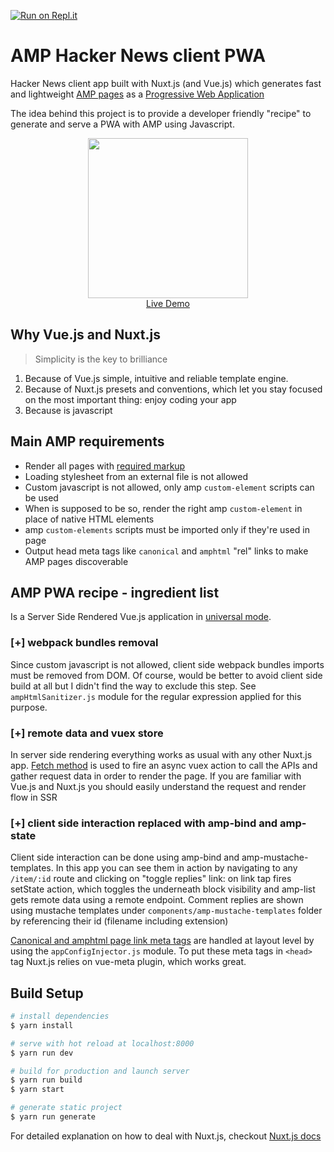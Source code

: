 [![Run on Repl.it](https://repl.it/badge/github/js-god/amp-vue-hackernews)](https://repl.it/github/js-god/amp-vue-hackernews)

# AMP Hacker News client PWA
Hacker News client app built with Nuxt.js (and Vue.js) which generates fast and lightweight [AMP pages](https://amp.dev/) as a [Progressive Web Application](https://amp.dev/documentation/guides-and-tutorials/optimize-and-measure/amp_to_pwa.html)

The idea behind this project is to provide a developer friendly "recipe" to generate and serve a PWA with AMP using Javascript.

<p align="center">
  <a href="https://hn-amp.herokuapp.com" target="_blank">
    <img src="https://user-images.githubusercontent.com/2380118/55910895-cd32bd80-5bdf-11e9-91bf-0554b970fb87.png" width="256px"
    ><br>
    Live Demo
  </a>
</p>

## Why Vue.js and Nuxt.js
> Simplicity is the key to brilliance

1. Because of Vue.js simple, intuitive and reliable template engine. 
2. Because of Nuxt.js presets and conventions, which let you stay focused on the most important thing: enjoy coding your app
3. Because is javascript

## Main AMP requirements
* Render all pages with [required markup](https://amp.dev/documentation/guides-and-tutorials/start/create/basic_markup.html)
* Loading stylesheet from an external file is not allowed
* Custom javascript is not allowed, only amp `custom-element` scripts can be used
* When is supposed to be so, render the right amp `custom-element` in place of native HTML elements
* amp `custom-elements` scripts must be imported only if they're used in page
* Output head meta tags like `canonical` and `amphtml` "rel" links to make AMP pages discoverable 

## AMP PWA recipe - ingredient list
Is a Server Side Rendered Vue.js application in [universal mode](https://nuxtjs.org/guide/#server-rendered-universal-ssr-).

### [+] webpack bundles removal
Since custom javascript is not allowed, client side webpack bundles imports must be removed from DOM. Of course, would be better to avoid client side build at all but I didn't find the way to exclude this step. See `ampHtmlSanitizer.js` module for the regular expression applied for this purpose.

### [+] remote data and vuex store
In server side rendering everything works as usual with any other Nuxt.js app. [Fetch method](https://nuxtjs.org/api/pages-fetch#the-fetch-method) is used to fire an async vuex action to call the APIs and gather request data in order to render the page. If you are familiar with Vue.js and Nuxt.js you should easily understand the request and render flow in SSR

### [+] client side interaction replaced with amp-bind and amp-state
Client side interaction can be done using amp-bind and amp-mustache-templates. In this app you can see them in action by navigating to any `/item/:id` route and clicking on "toggle replies" link: on link tap fires setState action, which toggles the underneath block visibility and amp-list gets remote data using a remote endpoint. Comment replies are shown using mustache templates under `components/amp-mustache-templates` folder by referencing their id (filename including extension)

[Canonical and amphtml page link meta tags](https://amp.dev/documentation/guides-and-tutorials/optimize-and-measure/discovery#linking-pages-with-link) are handled at layout level by using the `appConfigInjector.js` module. To put these meta tags in `<head>` tag Nuxt.js relies on vue-meta plugin, which works great.

## Build Setup

``` bash
# install dependencies
$ yarn install

# serve with hot reload at localhost:8000
$ yarn run dev

# build for production and launch server
$ yarn run build
$ yarn start

# generate static project
$ yarn run generate
```

For detailed explanation on how to deal with Nuxt.js, checkout [Nuxt.js docs](https://nuxtjs.org)
